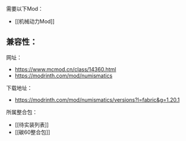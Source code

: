 需要以下Mod：
- [[机械动力Mod]]

兼容性：
- 

网址：
- https://www.mcmod.cn/class/14360.html
- https://modrinth.com/mod/numismatics

下载地址：
- https://modrinth.com/mod/numismatics/versions?l=fabric&g=1.20.1

所属整合包：
- [[待实装列表]]
- [[碳60整合包]]